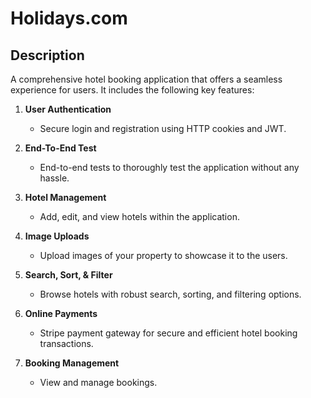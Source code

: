 # Holidays.com

## Description

A comprehensive hotel booking application that offers a seamless experience for users. It includes the following key features:

1. **User Authentication**
   - Secure login and registration using HTTP cookies and JWT.

2. **End-To-End Test**
   - End-to-end tests to thoroughly test the application without any hassle.

3. **Hotel Management**
   - Add, edit, and view hotels within the application.

4. **Image Uploads**
   - Upload images of your property to showcase it to the users.

5. **Search, Sort, & Filter**
   - Browse hotels with robust search, sorting, and filtering options.

6. **Online Payments**
   - Stripe payment gateway for secure and efficient hotel booking transactions.

7. **Booking Management**
   - View and manage bookings.

